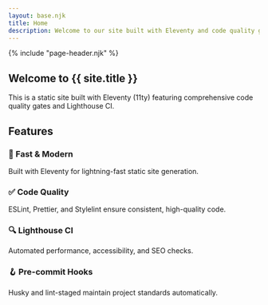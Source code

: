 ```yaml
---
layout: base.njk
title: Home
description: Welcome to our site built with Eleventy and code quality gates
---
```


{% include "page-header.njk" %}

<section class="hero">
  <h2>Welcome to {{ site.title }}</h2>
  <p>
    This is a static site built with Eleventy (11ty) featuring comprehensive
    code quality gates and Lighthouse CI.
  </p>
</section>

<section class="features">
  <h2>Features</h2>
  <div class="feature-grid">
    <div class="feature-card">
      <h3>🚀 Fast & Modern</h3>
      <p>Built with Eleventy for lightning-fast static site generation.</p>
    </div>
    <div class="feature-card">
      <h3>✅ Code Quality</h3>
      <p>ESLint, Prettier, and Stylelint ensure consistent, high-quality code.</p>
    </div>
    <div class="feature-card">
      <h3>🔍 Lighthouse CI</h3>
      <p>Automated performance, accessibility, and SEO checks.</p>
    </div>
    <div class="feature-card">
      <h3>🪝 Pre-commit Hooks</h3>
      <p>Husky and lint-staged maintain project standards automatically.</p>
    </div>
  </div>
</section>
